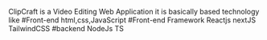ClipCraft is a Video Editing Web Application
it is basically based technology like
#Front-end
  html,css,JavaScript
#Front-end Framework
  Reactjs
  nextJS
  TailwindCSS
#backend
  NodeJs
  TS
